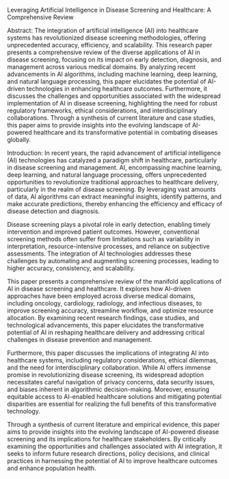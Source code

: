  Leveraging Artificial Intelligence in Disease Screening and Healthcare: A Comprehensive Review

Abstract:
The integration of artificial intelligence (AI) into healthcare systems has revolutionized disease screening methodologies, offering unprecedented accuracy, efficiency, and scalability. This research paper presents a comprehensive review of the diverse applications of AI in disease screening, focusing on its impact on early detection, diagnosis, and management across various medical domains. By analyzing recent advancements in AI algorithms, including machine learning, deep learning, and natural language processing, this paper elucidates the potential of AI-driven technologies in enhancing healthcare outcomes. Furthermore, it discusses the challenges and opportunities associated with the widespread implementation of AI in disease screening, highlighting the need for robust regulatory frameworks, ethical considerations, and interdisciplinary collaborations. Through a synthesis of current literature and case studies, this paper aims to provide insights into the evolving landscape of AI-powered healthcare and its transformative potential in combating diseases globally.

Introduction:
In recent years, the rapid advancement of artificial intelligence (AI) technologies has catalyzed a paradigm shift in healthcare, particularly in disease screening and management. AI, encompassing machine learning, deep learning, and natural language processing, offers unprecedented opportunities to revolutionize traditional approaches to healthcare delivery, particularly in the realm of disease screening. By leveraging vast amounts of data, AI algorithms can extract meaningful insights, identify patterns, and make accurate predictions, thereby enhancing the efficiency and efficacy of disease detection and diagnosis.

Disease screening plays a pivotal role in early detection, enabling timely intervention and improved patient outcomes. However, conventional screening methods often suffer from limitations such as variability in interpretation, resource-intensive processes, and reliance on subjective assessments. The integration of AI technologies addresses these challenges by automating and augmenting screening processes, leading to higher accuracy, consistency, and scalability.

This paper presents a comprehensive review of the manifold applications of AI in disease screening and healthcare. It explores how AI-driven approaches have been employed across diverse medical domains, including oncology, cardiology, radiology, and infectious diseases, to improve screening accuracy, streamline workflow, and optimize resource allocation. By examining recent research findings, case studies, and technological advancements, this paper elucidates the transformative potential of AI in reshaping healthcare delivery and addressing critical challenges in disease prevention and management.

Furthermore, this paper discusses the implications of integrating AI into healthcare systems, including regulatory considerations, ethical dilemmas, and the need for interdisciplinary collaboration. While AI offers immense promise in revolutionizing disease screening, its widespread adoption necessitates careful navigation of privacy concerns, data security issues, and biases inherent in algorithmic decision-making. Moreover, ensuring equitable access to AI-enabled healthcare solutions and mitigating potential disparities are essential for realizing the full benefits of this transformative technology.

Through a synthesis of current literature and empirical evidence, this paper aims to provide insights into the evolving landscape of AI-powered disease screening and its implications for healthcare stakeholders. By critically examining the opportunities and challenges associated with AI integration, it seeks to inform future research directions, policy decisions, and clinical practices in harnessing the potential of AI to improve healthcare outcomes and enhance population health.
